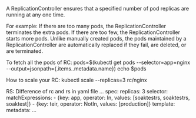 A ReplicationController ensures that a specified number of pod replicas
are running at any one time.

For example:
  If there are too many pods, the ReplicationController terminates the
  extra pods. If there are too few, the ReplicationController starts
  more pods. Unlike manually created pods, the pods maintained by a
  ReplicationController are automatically replaced if they fail, are
  deleted, or are terminated.

To fetch all the pods of RC:
pods=$(kubectl get pods --selector=app=nginx --output=jsonpath={.items..metadata.name})
echo $pods

How to scale your RC:
kubectl scale --replicas=3 rc/nginx

RS:
Difference of rc and rs in yaml file
...
spec:
   replicas: 3
   selector:
     matchExpressions:
      - {key: app, operator: In, values: [soaktestrs, soaktestrs, soaktest]}
      - {key: teir, operator: NotIn, values: [production]}
  template:
     metadata:
...